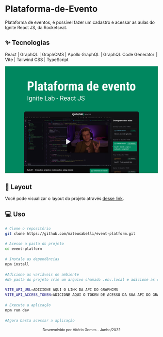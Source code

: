 # Plataforma-de-Evento
Plataforma de eventos, é possível fazer um cadastro e acessar as aulas do Ignite React JS, da Rocketseat.

## ✨ Tecnologias
React | GraphQL | GraphCMS | Apollo GraphQL | GraphQL Code Generator | Vite | Tailwind CSS | TypeScript

![cover](src/assets/capa.png)

## 🔖 Layout
Você pode visualizar o layout do projeto através [desse link](https://www.figma.com/file/9EBWD92k1VQ7NLMlVJROYD/Plataforma-de-evento---Ignite-Lab-(Community)?node-id=24%3A904).

## 💻 Uso

```bash
# Clone o repositório
git clone https://github.com/mateusabelli/event-platform.git

# Acesse a pasta do projeto
cd event-platform

# Instale as dependências
npm install

#Adicione as variáveis de ambiente
#Na pasta do projeto crie um arquivo chamado .env.local e adicione as seguintes informações

VITE_API_URL=ADICIONE AQUI O LINK DA API DO GRAPHCMS
VITE_API_ACCESS_TOKEN=ADICIONE AQUI O TOKEN DE ACESSO DA SUA API DO GRAPHCMS

# Execute a aplicação
npm run dev

#Agora basta acessar a aplicação
```

<div align="center">
  <small>Desenvolvido por Vitório Gomes - Junho/2022</small>  
</div>
